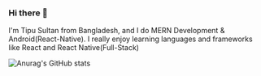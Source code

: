 ### Hi there 👋
I'm Tipu Sultan from Bangladesh, and I do MERN Development & Android(React-Native). 
I really enjoy learning languages and frameworks like React and React Native(Full-Stack)


![Anurag's GitHub stats](https://github-readme-stats.vercel.app/api?username=T3sultan&show_icons=true&theme=radical)

